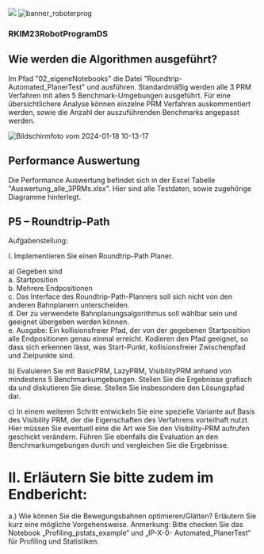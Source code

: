 ![](banner_roboterprog.png)
![banner_roboterprog](https://github.com/maudetroll/RKIM23RobotProgramDS/assets/55143852/bd8dc7ed-b810-44b9-9a9e-70b859f56560)

### RKIM23RobotProgramDS ###
## Wie werden die Algorithmen ausgeführt?

Im Pfad "02_eigeneNotebooks" die Datei "Roundtrip-Automated_PlanerTest" und ausführen. Standardmäßig werden alle 3 PRM Verfahren mit allen 5 Benchmark-Umgebungen ausgeführt. Für eine übersichtlichere Analyse können einzelne PRM Verfahren auskommentiert werden, sowie die Anzahl der auszuführenden Benchmarks angepasst werden.

![Bildschirmfoto vom 2024-01-18 10-13-17](https://github.com/maudetroll/RKIM23RobotProgramDS/assets/55143852/12c3d39b-07a1-4a34-adcc-2f56813cec21)

## Performance Auswertung

Die Performance Auswertung befindet sich in der Excel Tabelle "Auswertung_alle_3PRMs.xlsx". Hier sind alle Testdaten, sowie zugehörige Diagramme hinterlegt.

## P5 – Roundtrip-Path ##

Aufgabenstellung:

I. Implementieren Sie einen Roundtrip-Path Planer.

a) Gegeben sind <br>
a. Startposition <br>
b. Mehrere Endpositionen <br>
c. Das Interface des Roundtrip-Path-Planners soll sich nicht von den anderen
Bahnplanern unterscheiden. <br>
d. Der zu verwendete Bahnplanungsalgorithmus soll wählbar sein und
geeignet übergeben werden können. <br>
e. Ausgabe: Ein kollisionsfreier Pfad, der von der gegebenen Startposition alle
Endpositionen genau einmal erreicht. Kodieren den Pfad geeignet, so dass
sich erkennen lässt, was Start-Punkt, kollisionsfreier Zwischenpfad und
Zielpunkte sind. <br>

b) Evaluieren Sie mit BasicPRM, LazyPRM, VisibilityPRM anhand von mindestens 5
Benchmarkumgebungen. Stellen Sie die Ergebnisse grafisch da und diskutieren Sie
diese. Stellen Sie insbesondere den Lösungspfad dar.

c) In einem weiteren Schritt entwickeln Sie eine spezielle Variante auf Basis des
Visibility PRM, der die Eigenschaften des Verfahrens vorteilhaft nutzt. Hier müssen
Sie eventuell eine die Art wie Sie den Visibility-PRM aufrufen geschickt verändern.
Führen Sie ebenfalls die Evaluation an den Benchmarkumgebungen durch und
vergleichen Sie die Ergebnisse.

# II. Erläutern Sie bitte zudem im Endbericht: #

a.) Wie können Sie die Bewegungsbahnen optimieren/Glätten? Erläutern Sie kurz eine
mögliche Vorgehensweise.
Anmerkung: Bitte checken Sie das Notebook „Profiling_pstats_example“ und „IP-X-0-
Automated_PlanerTest“ für Profiling und Statistiken.
